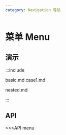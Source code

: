 ```yaml
---
category: Navigation 导航
---
```


# 菜单 Menu

## 演示

:::include

basic.md case1.md

nested.md

:::

## API

<<<API menu